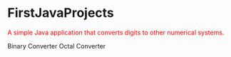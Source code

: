 ﻿# FirstJavaProjects
 
<p style= color:red;> A simple Java application that converts digits to other numerical systems.</p>

Binary Converter
Octal Converter
